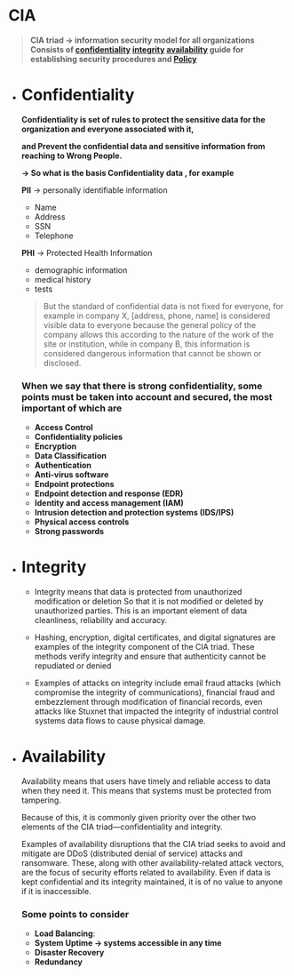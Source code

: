 # CIA


> **CIA triad → information security model for all organizations Consists of
>  [confidentiality](#Confidentiality) 
>  [integrity](#Integrity)
>   [availability](#availability) 
>     guide for establishing security procedures and [Policy](https://github.com/3laaMersa/Cyber-Security-Fundamental/blob/main/2_Security%20concepts/Policy.md)**
> 
> 
- # Confidentiality
    
    **Confidentiality is set of rules to protect the sensitive data for the organization and everyone associated with it,**
    
    **and Prevent the confidential data and sensitive information from reaching to Wrong People.**
    
    **→ So what is the basis Confidentiality data , for example**
    
    **PII** → personally identifiable information 
    
    - Name 
    - Address
    - SSN 
    - Telephone
    
    **PHI** → Protected Health Information 
    
    - demographic information 
    -  medical history
    -  tests 
    
    > But the standard of confidential data is not fixed for everyone, for example in company X, [address, phone, name] is considered visible data to everyone because the general policy of the company allows this according to the nature of the work of the site or institution, while in company B, this information is considered dangerous information that cannot be shown or disclosed.
    > 
    
    ### When we say that there is strong confidentiality, some points must be taken into account and secured, the most important of which are
    
    - **Access Control**
    - **Confidentiality policies**
    - **Encryption**
    - **Data Classification**
    - **Authentication**
    - **Anti-virus software**
    - **Endpoint protections**
    - **Endpoint detection and response (EDR)**
    - **Identity and access management (IAM)**
    - **Intrusion detection and protection systems (IDS/IPS)**
    - **Physical access controls**
    - **Strong passwords**
    
- # Integrity
    
   - Integrity means that data is protected from unauthorized modification or deletion So that it is not modified or deleted by unauthorized parties. This is an important element of data cleanliness, reliability and accuracy.
   
   - Hashing, encryption, digital certificates, and digital signatures are examples of the integrity component of the CIA triad. These methods verify integrity and ensure that authenticity cannot be repudiated or denied
   
  - Examples of attacks on integrity include email fraud attacks (which compromise the integrity of communications), financial fraud and embezzlement through modification of financial records, even attacks like Stuxnet that impacted the integrity of industrial control systems data flows to cause physical damage.
    
- # Availability
    
    Availability means that users have timely and reliable access to data when they need it. This means that systems must be protected from tampering.  
    
    Because of this, it is commonly given priority over the other two elements of the CIA triad—confidentiality and integrity. 
    
    Examples of availability disruptions that the CIA triad seeks to avoid and mitigate are DDoS (distributed denial of service) attacks and ransomware. These, along with other availability-related attack vectors, are the focus of security efforts related to availability. Even if data is kept confidential and its integrity maintained, it is of no value to anyone if it is inaccessible.   
    
    ### Some points to consider
    
    - **Load Balancing**:
    - **System Uptime → systems accessible  in any time**
    - **Disaster Recovery**
    - **Redundancy**
    


